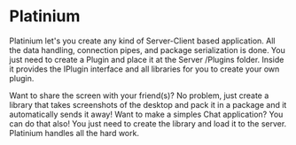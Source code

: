 # Platinium

Platinium let's you create any kind of Server-Client based application. All the data handling, connection pipes, and package serialization is done. You just need to create a Plugin and place it at the Server /Plugins folder. 
Inside it provides the IPlugin interface and all libraries for you to create your own plugin.

Want to share the screen with your friend(s)? No problem, just create a library that takes screenshots of the desktop and pack it in a package and it automatically sends it away!
Want to make a simples Chat application? You can do that also! You just need to create the library and load it to the server. Platinium handles all the hard work.
